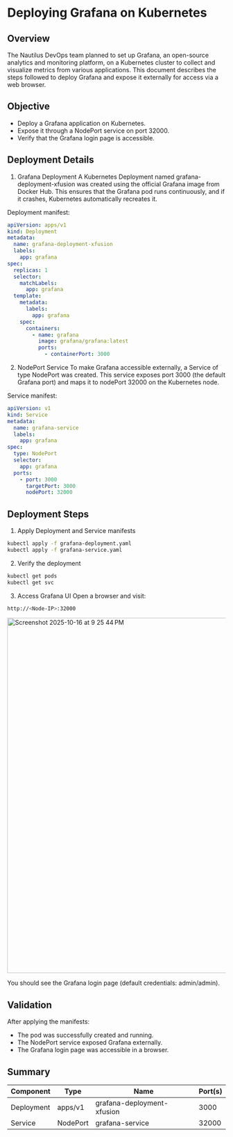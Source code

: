 # Deploying Grafana on Kubernetes
## Overview
The Nautilus DevOps team planned to set up Grafana, an open-source analytics 
and monitoring platform, on a Kubernetes cluster to collect and visualize metrics from various applications.
This document describes the steps followed to deploy Grafana and expose it externally for access via a web browser.

## Objective
 - Deploy a Grafana application on Kubernetes.
 - Expose it through a NodePort service on port 32000.
 - Verify that the Grafana login page is accessible.

## Deployment Details
1. Grafana Deployment
A Kubernetes Deployment named grafana-deployment-xfusion was created using the official Grafana image from Docker Hub.
This ensures that the Grafana pod runs continuously, and if it crashes, Kubernetes automatically recreates it.

Deployment manifest:
```yaml
apiVersion: apps/v1
kind: Deployment
metadata:
  name: grafana-deployment-xfusion
  labels:
    app: grafana
spec:
  replicas: 1
  selector:
    matchLabels:
      app: grafana
  template:
    metadata:
      labels:
        app: grafana
    spec:
      containers:
        - name: grafana
          image: grafana/grafana:latest
          ports:
            - containerPort: 3000
```
2. NodePort Service
To make Grafana accessible externally, a Service of type NodePort was created.
This service exposes port 3000 (the default Grafana port) and maps it to nodePort 32000 on the Kubernetes node.

Service manifest:
```yaml
apiVersion: v1
kind: Service
metadata:
  name: grafana-service
  labels:
    app: grafana
spec:
  type: NodePort
  selector:
    app: grafana
  ports:
    - port: 3000
      targetPort: 3000
      nodePort: 32000
```
## Deployment Steps
1. Apply Deployment and Service manifests
```bash
kubectl apply -f grafana-deployment.yaml
kubectl apply -f grafana-service.yaml
```

2. Verify the deployment
```bash
kubectl get pods
kubectl get svc
```

3. Access Grafana UI
Open a browser and visit:
```bash
http://<Node-IP>:32000
```
<img width="1609" height="818" alt="Screenshot 2025-10-16 at 9 25 44 PM" src="https://github.com/user-attachments/assets/2f8c5c44-5836-4f03-bee7-615e30a957ed" />

You should see the Grafana login page (default credentials: admin/admin).

## Validation
After applying the manifests:
 - The pod was successfully created and running.
 - The NodePort service exposed Grafana externally.
 - The Grafana login page was accessible in a browser.

## Summary
| Component  | Type     | Name                       | Port(s) |
| ---------- | -------- | -------------------------- | ------- |
| Deployment | apps/v1  | grafana-deployment-xfusion | 3000    |
| Service    | NodePort | grafana-service            | 32000   |
